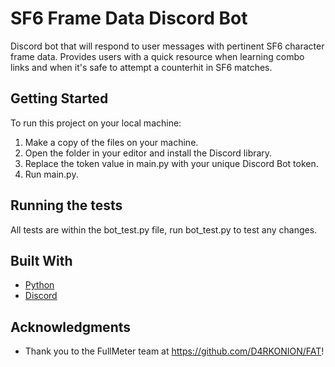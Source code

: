 # SF6 Frame Data Discord Bot

Discord bot that will respond to user messages with pertinent SF6 character frame data. Provides users with a quick resource when learning combo links and when it's safe to attempt a counterhit in SF6 matches.


## Getting Started

To run this project on your local machine:
1. Make a copy of the files on your machine.
2. Open the folder in your editor and install the Discord library.
3. Replace the token value in main.py with your unique Discord Bot token.
4. Run main.py.

## Running the tests

All tests are within the bot_test.py file, run bot_test.py to test any changes.

## Built With

* [Python](https://docs.python.org/3/)
* [Discord](https://discord.com/developers/docs/)

## Acknowledgments

* Thank you to the FullMeter team at https://github.com/D4RKONION/FAT!

